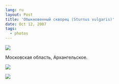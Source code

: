 ```yaml
---
lang: ru
layout: Post
title: 'Обыкновенный скворец (Sturnus vulgaris)'
date: Oct 12, 2007
tags:
  - photos
---
```


![](http://wow.sapegin.me/1I1o3M1L0j46/Sapegin-Artem-20D-2007-06-12-367-6705.jpg)

Московская область, Архангельское.

<!--more-->

![](http://wow.sapegin.me/2H0K1m2o2I2h/Sapegin-Artem-20D-2007-06-12-366-6685.jpg)

![](http://wow.sapegin.me/0X0P0a1X0P1Q/Sapegin-Artem-20D-2007-06-12-366-6681.jpg)
